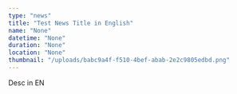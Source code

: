 ```yaml
---
type: "news"
title: "Test News Title in English"
name: "None"
datetime: "None"
duration: "None"
location: "None"
thumbnail: "/uploads/babc9a4f-f510-4bef-abab-2e2c9805edbd.png"
---
```


Desc in EN